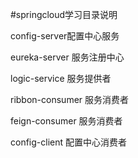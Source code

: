 #springcloud学习目录说明

config-server配置中心服务

eureka-server 服务注册中心

logic-service 服务提供者

ribbon-consumer 服务消费者

feign-consumer 服务消费者

config-client 配置中心消费者

